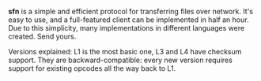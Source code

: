 **sfn** is a simple and efficient protocol for transferring files over network. It's easy to use, and a full-featured client can be implemented in half an hour. Due to this simplicity, many implementations in different languages were created. Send yours.

Versions explained: L1 is the most basic one, L3 and L4 have checksum support. They are backward-compatible: every new version requires support for  existing opcodes all the way back to L1.
